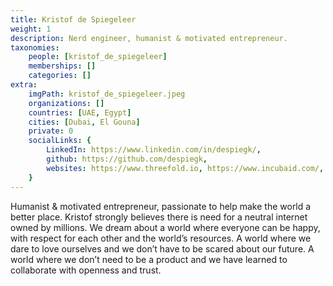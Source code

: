 ```yaml
---
title: Kristof de Spiegeleer
weight: 1
description: Nerd engineer, humanist & motivated entrepreneur.
taxonomies:
    people: [kristof_de_spiegeleer]
    memberships: []
    categories: []
extra:
    imgPath: kristof_de_spiegeleer.jpeg
    organizations: []
    countries: [UAE, Egypt]
    cities: [Dubai, El Gouna]
    private: 0
    socialLinks: {
        LinkedIn: https://www.linkedin.com/in/despiegk/,
        github: https://github.com/despiegk,
        websites: https://www.threefold.io, https://www.incubaid.com/,
    }
---
```


Humanist & motivated entrepreneur, passionate to help make the world a better place. Kristof strongly believes there is need for a neutral internet owned by millions. We dream about a world where everyone can be happy, with respect for each other and the world’s resources. A world where we dare to love ourselves and we don’t have to be scared about our future. A world where we don’t need to be a product and we have learned to collaborate with openness and trust.